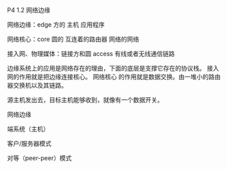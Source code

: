 P4 1.2 网络边缘

网络边缘：edge  方的
主机
应用程序

网络核心：core  圆的
互连着的路由器
网络的网络

接入网、物理媒体：链接方和圆 access
有线或者无线通信链路

 边缘系统上的应用是网络存在的理由，下面的底层是支撑它存在的协议栈。
接入网的作用就是把边缘连接核心。
网络核心 的作用就是数据交换。由一堆小的路由器交换机以及其链路。 

源主机发出去，目标主机能够收到，就像有一个数据开关。

网络边缘

端系统（主机）



客户/服务器模式



对等（peer-peer）模式


